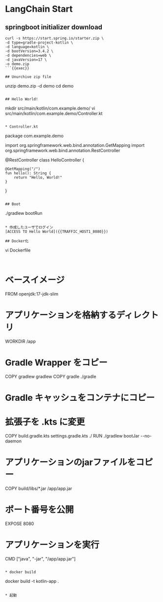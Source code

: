 # LangChain Start

## 
## springboot initializer download
```
curl -s https://start.spring.io/starter.zip \
-d type=gradle-project-kotlin \
-d language=kotlin \
-d bootVersion=3.4.2 \
-d dependencies=web \
-d javaVersion=17 \
-o demo.zip
```{{exec}}

## Unurchive zip file
```
unzip demo.zip -d demo
cd demo
```{{exec}}

## Hello World!
```
mkdir src/main/kotlin/com.example.demo/
vi src/main/kotlin/com.example.demo/Controller.kt
```{{exec}}

* Controller.kt
```
package com.example.demo

import org.springframework.web.bind.annotation.GetMapping
import org.springframework.web.bind.annotation.RestController

@RestController
class HelloController {

    @GetMapping("/")
    fun hello(): String {
        return "Hello, World!"
    }
}
```{{copy}}

## Boot
```
./gradlew bootRun
```

* 作成したユーザでログイン
[ACCESS TO Hello World]({{TRAFFIC_HOST1_8080}})

## Docker化
```
vi Dockerfile
```{{exec}}


```
# ベースイメージ
FROM openjdk:17-jdk-slim

# アプリケーションを格納するディレクトリ
WORKDIR /app

# Gradle Wrapper をコピー
COPY gradlew gradlew
COPY gradle ./gradle

# Gradle キャッシュをコンテナにコピー
# 拡張子を .kts に変更
COPY build.gradle.kts settings.gradle.kts ./
RUN ./gradlew bootJar --no-daemon

# アプリケーションのjarファイルをコピー
COPY build/libs/*.jar /app/app.jar

# ポート番号を公開
EXPOSE 8080

# アプリケーションを実行
CMD ["java", "-jar", "/app/app.jar"]
```{{copy}}

* docker build
```
docker build -t kotlin-app .
```{{exec}}

* 起動
